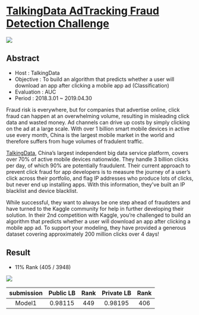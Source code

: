 # [TalkingData AdTracking Fraud Detection Challenge]( https://www.kaggle.com/c/talkingdata-adtracking-fraud-detection/ )

![](https://github.com/choco9966/Kaggle/blob/master/Talkingdata%20Adtracking/image/header.png?raw=true)

## Abstract 

- Host : TalkingData
- Objective :  To build an algorithm that predicts whether a user will download an app after clicking a mobile app ad (Classification)
- Evaluation : AUC
- Period :  2018.3.01 ~ 2019.04.30

Fraud risk is everywhere, but for companies that advertise online, click fraud can happen at an overwhelming volume, resulting in misleading click data and wasted money. Ad channels can drive up costs by simply clicking on the ad at a large scale. With over 1 billion smart mobile devices in active use every month, China is the largest
mobile market in the world and therefore suffers from huge volumes of fradulent traffic.

[TalkingData](https://www.talkingdata.com/), China’s largest independent big data service platform, covers over 70% of active mobile devices nationwide. They handle 3 billion clicks per day, of which 90% are potentially fraudulent. Their current approach to prevent click fraud for app developers is to measure the journey of a user’s click across their portfolio, and flag IP addresses who produce lots of clicks, but never end up installing apps. With this information, they've built an IP blacklist and device blacklist.

While successful, they want to always be one step ahead of fraudsters and have turned to the Kaggle community for help in further developing their solution. In their 2nd competition with Kaggle, you’re challenged to build an algorithm that predicts whether a user will download an app after clicking a mobile app ad. To support your modeling, they have provided a generous dataset covering approximately 200 million clicks over 4 days!

## Result 

- 11% Rank (405 / 3948)

![](https://github.com/choco9966/Kaggle/blob/master/Talkingdata%20Adtracking/image/result.PNG?raw=true)

| submission | Public LB | Rank | Private LB | Rank |
| :--------: | :-------: | :--: | :--------: | :--: |
|   Model1   |  0.98115  | 449  |  0.98195   | 406  |

